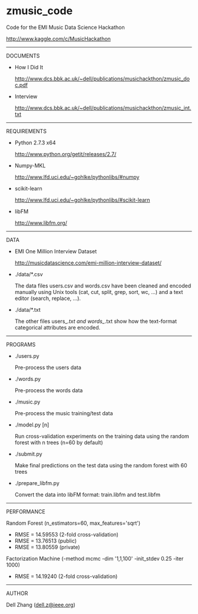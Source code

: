 zmusic_code
================================

Code for the EMI Music Data Science Hackathon 

http://www.kaggle.com/c/MusicHackathon

--------------------------------
DOCUMENTS

* How I Did It

  http://www.dcs.bbk.ac.uk/~dell/publications/musichackthon/zmusic_doc.pdf

* Interview

  http://www.dcs.bbk.ac.uk/~dell/publications/musichackthon/zmusic_int.txt

--------------------------------
REQUIREMENTS

* Python 2.7.3 x64

  http://www.python.org/getit/releases/2.7/

* Numpy-MKL

  http://www.lfd.uci.edu/~gohlke/pythonlibs/#numpy

* scikit-learn

  http://www.lfd.uci.edu/~gohlke/pythonlibs/#scikit-learn

* libFM

  http://www.libfm.org/

--------------------------------
DATA

* EMI One Million Interview Dataset

  http://musicdatascience.com/emi-million-interview-dataset/  

* ./data/*.csv

  The data files users.csv and words.csv
  have been cleaned and encoded manually
  using Unix tools (cat, cut, split, grep, sort, wc, ...)
  and a text editor (search, replace, ...).

* ./data/*.txt

  The other files users_*.txt and words_*.txt 
  show how the text-format categorical attributes are encoded.

--------------------------------
PROGRAMS

* ./users.py

  Pre-process the users data

* ./words.py

  Pre-process the words data

* ./music.py

  Pre-process the music training/test data

* ./model.py [n]

  Run cross-validation experiments on the training data 
  using the random forest with n trees (n=60 by default)

* ./submit.py

  Make final predictions on the test data
  using the random forest with 60 trees

* ./prepare_libfm.py

  Convert the data into libFM format: train.libfm and test.libfm

--------------------------------

PERFORMANCE

Random Forest
(n_estimators=60, max_features='sqrt')

* RMSE = 14.59553 (2-fold cross-validation)
* RMSE = 13.76513 (public)
* RMSE = 13.80559 (private)

Factorization Machine
(-method mcmc -dim '1,1,100' -init_stdev 0.25 -iter 1000)

* RMSE = 14.19240 (2-fold cross-validation)

--------------------------------

AUTHOR

Dell Zhang (dell.z@ieee.org)
